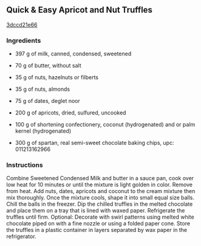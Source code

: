 ## Quick & Easy Apricot and Nut Truffles

[3dccd21e66](http://www.food.com/recipe/quick-easy-apricot-and-nut-truffles-289635)

### Ingredients

 - 397 g of milk, canned, condensed, sweetened

 - 70 g of butter, without salt

 - 35 g of nuts, hazelnuts or filberts

 - 35 g of nuts, almonds

 - 75 g of dates, deglet noor

 - 200 g of apricots, dried, sulfured, uncooked

 - 100 g of shortening confectionery, coconut (hydrogenated) and or palm kernel (hydrogenated)

 - 300 g of spartan, real semi-sweet chocolate baking chips, upc: 011213162966

### Instructions

Combine Sweetened Condensed Milk and butter in a sauce pan, cook over low heat for 10 minutes or until the mixture is light golden in color. Remove from heat. Add nuts, dates, apricots and coconut to the cream mixture then mix thoroughly. Once the mixture cools, shape it into small equal size balls. Chill the balls in the freezer. Dip the chilled truffles in the melted chocolate and place them on a tray that is lined with waxed paper. Refrigerate the truffles until firm. Optional: Decorate with swirl patterns using melted white chocolate piped on with a fine nozzle or using a folded paper cone. Store the truffles in a plastic container in layers separated by wax paper in the refrigerator.